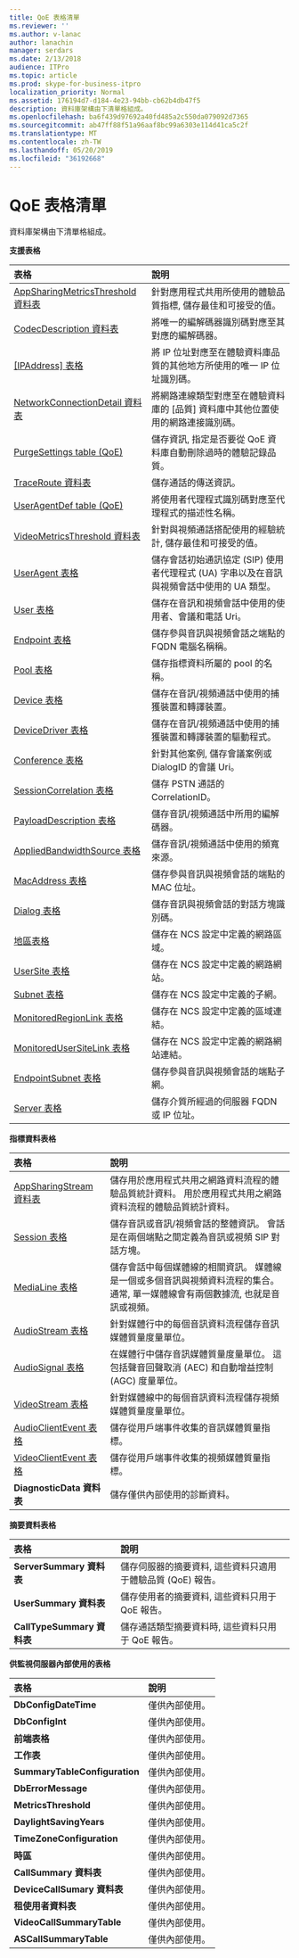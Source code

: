 ```yaml
---
title: QoE 表格清單
ms.reviewer: ''
ms.author: v-lanac
author: lanachin
manager: serdars
ms.date: 2/13/2018
audience: ITPro
ms.topic: article
ms.prod: skype-for-business-itpro
localization_priority: Normal
ms.assetid: 176194d7-d184-4e23-94bb-cb62b4db47f5
description: 資料庫架構由下清單格組成。
ms.openlocfilehash: ba6f439d97692a40fd485a2c550da079092d7365
ms.sourcegitcommit: ab47ff88f51a96aaf8bc99a6303e114d41ca5c2f
ms.translationtype: MT
ms.contentlocale: zh-TW
ms.lasthandoff: 05/20/2019
ms.locfileid: "36192668"
---
```

# <a name="list-of-qoe-tables"></a>QoE 表格清單
 
資料庫架構由下清單格組成。 
  
**支援表格**

|**表格**|**說明**|
|:-----|:-----|
|[AppSharingMetricsThreshold 資料表](appsharingmetricsthreshold.md) <br/> |針對應用程式共用所使用的體驗品質指標, 儲存最佳和可接受的值。  <br/> |
|[CodecDescription 資料表](codecdescription.md) <br/> |將唯一的編解碼器識別碼對應至其對應的編解碼器。  <br/> |
|[[IPAddress] 表格](ipaddress.md) <br/> |將 IP 位址對應至在體驗資料庫品質的其他地方所使用的唯一 IP 位址識別碼。  <br/> |
|[NetworkConnectionDetail 資料表](networkconnectiondetail.md) <br/> |將網路連線類型對應至在體驗資料庫的 [品質] 資料庫中其他位置使用的網路連接識別碼。  <br/> |
|[PurgeSettings table (QoE)](purgesettings-qoe.md) <br/> |儲存資訊, 指定是否要從 QoE 資料庫自動刪除過時的體驗記錄品質。  <br/> |
|[TraceRoute 資料表](traceroute.md) <br/> |儲存通話的傳送資訊。  <br/> |
|[UserAgentDef table (QoE)](useragentdef-qoe.md) <br/> |將使用者代理程式識別碼對應至代理程式的描述性名稱。  <br/> |
|[VideoMetricsThreshold 資料表](videometricsthreshold.md) <br/> |針對與視頻通話搭配使用的經驗統計, 儲存最佳和可接受的值。  <br/> |
|[UserAgent 表格](useragent.md) <br/> |儲存會話初始通訊協定 (SIP) 使用者代理程式 (UA) 字串以及在音訊與視頻會話中使用的 UA 類型。  <br/> |
|[User 表格](user-0.md) <br/> |儲存在音訊和視頻會話中使用的使用者、會議和電話 Uri。  <br/> |
|[Endpoint 表格](endpoint.md) <br/> |儲存參與音訊與視頻會話之端點的 FQDN 電腦名稱稱。  <br/> |
|[Pool 表格](pool.md) <br/> |儲存指標資料所屬的 pool 的名稱。  <br/> |
|[Device 表格](device.md) <br/> |儲存在音訊/視頻通話中使用的捕獲裝置和轉譯裝置。  <br/> |
|[DeviceDriver 表格](devicedriver.md) <br/> |儲存在音訊/視頻通話中使用的捕獲裝置和轉譯裝置的驅動程式。  <br/> |
|[Conference 表格](conference.md) <br/> |針對其他案例, 儲存會議案例或 DialogID 的會議 Uri。  <br/> |
|[SessionCorrelation 表格](sessioncorrelation.md) <br/> |儲存 PSTN 通話的 CorrelationID。  <br/> |
|[PayloadDescription 表格](payloaddescription.md) <br/> |儲存音訊/視頻通話中所用的編解碼器。  <br/> |
|[AppliedBandwidthSource 表格](appliedbandwidthsource.md) <br/> |儲存音訊/視頻通話中使用的頻寬來源。  <br/> |
|[MacAddress 表格](macaddress.md) <br/> |儲存參與音訊與視頻會話的端點的 MAC 位址。  <br/> |
|[Dialog 表格](dialog.md) <br/> |儲存音訊與視頻會話的對話方塊識別碼。  <br/> |
|[地區表格](region.md) <br/> |儲存在 NCS 設定中定義的網路區域。  <br/> |
|[UserSite 表格](usersite.md) <br/> |儲存在 NCS 設定中定義的網路網站。  <br/> |
|[Subnet 表格](subnet.md) <br/> |儲存在 NCS 設定中定義的子網。  <br/> |
|[MonitoredRegionLink 表格](monitoredregionlink.md) <br/> |儲存在 NCS 設定中定義的區域連結。  <br/> |
|[MonitoredUserSiteLink 表格](monitoredusersitelink.md) <br/> |儲存在 NCS 設定中定義的網路網站連結。  <br/> |
|[EndpointSubnet 表格](endpointsubnet.md) <br/> |儲存參與音訊與視頻會話的端點子網。  <br/> |
|[Server 表格](server.md) <br/> |儲存介質所經過的伺服器 FQDN 或 IP 位址。  <br/> |
   
**指標資料表格**

|**表格**|**說明**|
|:-----|:-----|
|[AppSharingStream 資料表](appsharingstream.md) <br/> |儲存用於應用程式共用之網路資料流程的體驗品質統計資料。 用於應用程式共用之網路資料流程的體驗品質統計資料。  <br/> |
|[Session 表格](session.md) <br/> |儲存音訊或音訊/視頻會話的整體資訊。 會話是在兩個端點之間定義為音訊或視頻 SIP 對話方塊。  <br/> |
|[MediaLine 表格](medialine-0.md) <br/> |儲存會話中每個媒體線的相關資訊。 媒體線是一個或多個音訊與視頻資料流程的集合。 通常, 單一媒體線會有兩個數據流, 也就是音訊或視頻。  <br/> |
|[AudioStream 表格](audiostream.md) <br/> |針對媒體行中的每個音訊資料流程儲存音訊媒體質量度量單位。  <br/> |
|[AudioSignal 表格](audiosignal.md) <br/> |在媒體行中儲存音訊媒體質量度量單位。 這包括聲音回聲取消 (AEC) 和自動增益控制 (AGC) 度量單位。  <br/> |
|[VideoStream 表格](videostream.md) <br/> |針對媒體線中的每個音訊資料流程儲存視頻媒體質量度量單位。  <br/> |
|[AudioClientEvent 表格](audioclientevent.md) <br/> |儲存從用戶端事件收集的音訊媒體質量指標。  <br/> |
|[VideoClientEvent 表格](videoclientevent.md) <br/> |儲存從用戶端事件收集的視頻媒體質量指標。  <br/> |
|**DiagnosticData 資料表** <br/> |儲存僅供內部使用的診斷資料。  <br/> |
   
**摘要資料表格**

|**表格**|**說明**|
|:-----|:-----|
|**ServerSummary 資料表** <br/> |儲存伺服器的摘要資料, 這些資料只適用于體驗品質 (QoE) 報告。  <br/> |
|**UserSummary 資料表** <br/> |儲存使用者的摘要資料, 這些資料只用于 QoE 報告。  <br/> |
|**CallTypeSummary 資料表** <br/> |儲存通話類型摘要資料時, 這些資料只用于 QoE 報告。  <br/> |
   
**供監視伺服器內部使用的表格**

|**表格**|**說明**|
|:-----|:-----|
|**DbConfigDateTime** <br/> |僅供內部使用。  <br/> |
|**DbConfigInt** <br/> |僅供內部使用。  <br/> |
|**前端表格** <br/> |僅供內部使用。  <br/> |
|**工作表** <br/> |僅供內部使用。  <br/> |
|**SummaryTableConfiguration** <br/> |僅供內部使用。  <br/> |
|**DbErrorMessage** <br/> |僅供內部使用。  <br/> |
|**MetricsThreshold** <br/> |僅供內部使用。  <br/> |
|**DaylightSavingYears** <br/> |僅供內部使用。  <br/> |
|**TimeZoneConfiguration** <br/> |僅供內部使用。  <br/> |
|**時區** <br/> |僅供內部使用。  <br/> |
|**CallSummary 資料表** <br/> |僅供內部使用。  <br/> |
|**DeviceCallSumary 資料表** <br/> |僅供內部使用。  <br/> |
|**租使用者資料表** <br/> |僅供內部使用。  <br/> |
|**VideoCallSummaryTable** <br/> |僅供內部使用。  <br/> |
|**ASCallSummaryTable** <br/> |僅供內部使用。  <br/> |
   


